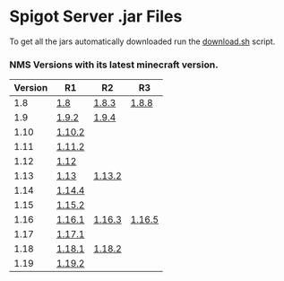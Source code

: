 # Spigot Server .jar Files

To get all the jars automatically downloaded run the [download.sh](../src/commands/download.sh) script.

### NMS Versions with its latest minecraft version.

| Version | R1                                                                                | R2                                                                              | R3                                                                              |
|---------|-----------------------------------------------------------------------------------|---------------------------------------------------------------------------------|---------------------------------------------------------------------------------|
| 1.8     | [1.8](https://cdn.getbukkit.org/spigot/spigot-1.8-R0.1-SNAPSHOT-latest.jar)       | [1.8.3](https://cdn.getbukkit.org/spigot/spigot-1.8.3-R0.1-SNAPSHOT-latest.jar) | [1.8.8](https://cdn.getbukkit.org/spigot/spigot-1.8.8-R0.1-SNAPSHOT-latest.jar) |
| 1.9     | [1.9.2](https://cdn.getbukkit.org/spigot/spigot-1.9.2-R0.1-SNAPSHOT-latest.jar)   | [1.9.4](https://cdn.getbukkit.org/spigot/spigot-1.9.4-R0.1-SNAPSHOT-latest.jar) |                                                                                 |
| 1.10    | [1.10.2](https://cdn.getbukkit.org/spigot/spigot-1.10.2-R0.1-SNAPSHOT-latest.jar) |                                                                                 |                                                                                 |
| 1.11    | [1.11.2](https://cdn.getbukkit.org/spigot/spigot-1.11.2.jar)                      |                                                                                 |                                                                                 |
| 1.12    | [1.12](https://cdn.getbukkit.org/spigot/spigot-1.12.2.jar)                        |                                                                                 |                                                                                 |
| 1.13    | [1.13](https://cdn.getbukkit.org/spigot/spigot-1.13.jar)                          | [1.13.2](https://cdn.getbukkit.org/spigot/spigot-1.13.2.jar)                    |                                                                                 |
| 1.14    | [1.14.4](https://cdn.getbukkit.org/spigot/spigot-1.14.4.jar)                      |                                                                                 |                                                                                 |
| 1.15    | [1.15.2](https://cdn.getbukkit.org/spigot/spigot-1.15.2.jar)                      |                                                                                 |                                                                                 |
| 1.16    | [1.16.1](https://cdn.getbukkit.org/spigot/spigot-1.16.1.jar)                      | [1.16.3](https://cdn.getbukkit.org/spigot/spigot-1.16.3.jar)                    | [1.16.5](https://cdn.getbukkit.org/spigot/spigot-1.16.5.jar)                    |
| 1.17    | [1.17.1](https://download.getbukkit.org/spigot/spigot-1.17.1.jar)                      |                                                                                 |                                                                                 |
| 1.18    | [1.18.1](https://download.getbukkit.org/spigot/spigot-1.18.1.jar)                      |   [1.18.2](https://download.getbukkit.org/spigot/spigot-1.18.2.jar)                                                                              |                                                                                 |
| 1.19 | [1.19.2](https://download.getbukkit.org/spigot/spigot-1.19.2.jar) |  |
